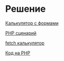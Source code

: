 # Решение

[Калькулятор с формами](https://kodaktor.ru/?!=02042019_d5d14)

[PHP сценарий](https://php-study1-gossoudarev.c9users.io/students/PopovNikita/1.php)

[fetch калькулятор](https://kodaktor.ru/?!=02042019_67540)

[Код на PHP](/interfaces/lab3/index.php)
